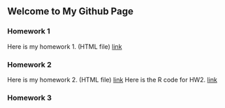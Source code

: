 ## Welcome to My Github Page



### Homework 1
Here is my homework 1. (HTML file) [link](/file/IE_360_HW1.html)
### Homework 2
Here is my homework 2. (HTML file) [link](/IE_360_HW2.html)
Here is the R code for HW2. [link](/IE_360_HW2.r)
### Homework 3

